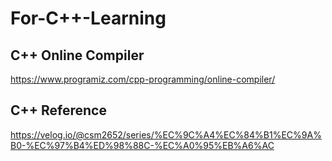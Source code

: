# For-C++-Learning


## C++ Online Compiler

https://www.programiz.com/cpp-programming/online-compiler/


## C++ Reference

https://velog.io/@csm2652/series/%EC%9C%A4%EC%84%B1%EC%9A%B0-%EC%97%B4%ED%98%88C-%EC%A0%95%EB%A6%AC
